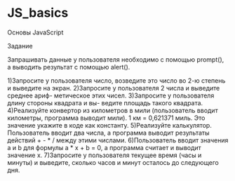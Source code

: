 # JS_basics
 Основы JavaScript
 
Задание

Запрашивать данные у пользователя необходимо с помощью prompt(), а выводить результат с помощью alert().

1)Запросите у пользователя число, возведите это число во 2-ю степень и выведите на экран. 
2)Запросите у пользователя 2 числа и выведите среднее ариф- метическое этих чисел. 
3)Запросите у пользователя длину стороны квадрата и вы- ведите площадь такого квадрата. 
4)Реализуйте конвертор из километров в мили (пользователь вводит километры, программа выводит мили). 1 км = 0,621371 миль. Это значение укажите в коде как константу.
5)Реализуйте калькулятор. Пользователь вводит два числа, а программа выводит результаты действий + - * / между этими числами.
6)Пользователь вводит значения a и b для формулы a * x + b = 0, а программа считает и выводит значение x.
7)Запросите у пользователя текущее время (часы и минуты) и выведите, сколько часов и минут осталось до следующего дня.
